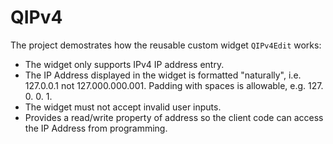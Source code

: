 # QIPv4
The project demostrates how the reusable custom widget `QIPv4Edit` works:
* The widget only supports IPv4 IP address entry.
*	The IP Address displayed in the widget is formatted "naturally", i.e. 127.0.0.1 not 127.000.000.001. Padding with spaces is allowable, e.g. 127.  0.  0.  1.
*	The widget must not accept invalid user inputs.
*	Provides a read/write property of address so the client code can access the IP Address from programming.

